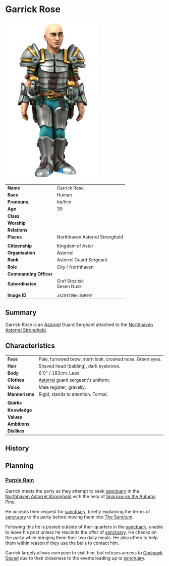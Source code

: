 # Garrick Rose

<img src="https://raw.githubusercontent.com/jesskelsall/astarus-images/main/people/portraits/a5254f08ec0a900f.png" height="500" />

|||
| --- | --- |
| **Name** | Garrick Rose | character.3
| **Race** | Human |
| **Pronouns** | he/him |
| **Age** | 35 |
| **Class** | |
| **Worship** | |
| **Relations** | |
| **Places** | Northhaven Astorrel Stronghold |
|||
| **Citizenship** | Kingdom of Astor |
| **Organisation** | Astorrel |
| **Rank** | Astorrel Guard Sergeant |
| **Role** | City / Northhaven |
| **Commanding Officer** | |
| **Subordinates** | Graf Stozitsk<br />Sesen Nusk |
|||
| **Image ID** | `a5254f08ec0a900f` |

## Summary

Garrick Rose is an [Astorrel](../civilisations/kingdom-of-astor/organisations/astorrel/astorrel.md) Guard Sergeant attached to the [Northhaven Astorrel Stronghold](../places/strongholds/northhaven-astorrel-stronghold.md).

## Characteristics

| | |
| --- | --- |
| **Face** | Pale, furrowed brow, stern look, crooked nose. Green eyes. | characteristics.2
| **Hair** | Shaved head (balding), dark eyebrows. |
| **Body** | 6'0" / 183cm. Lean. |
| **Clothes** | [Astorrel](../civilisations/kingdom-of-astor/organisations/astorrel/astorrel.md) guard sergeant's uniform. |
| **Voice** | Male register, gravelly. |
| **Mannerisms** | Rigid, stands to attention. Formal. |
| | |
| **Quirks** | |
| **Knowledge** | |
| **Values** | |
| **Ambitions** | |
| **Dislikes** | |

## History

## Planning

### [Purple Rain](../../campaigns/purple-rain/purple-rain.md)

Garrick meets the party as they attempt to seek [sanctuary](../civilisations/kingdom-of-astor/organisations/astorrel/sanctuary.md) in the [Northhaven Astorrel Stronghold](../places/strongholds/northhaven-astorrel-stronghold.md) with the help of [Sparrow on the Autumn Pine](sparrow-on-the-autumn-pine.md).

He accepts their request for [sanctuary](../civilisations/kingdom-of-astor/organisations/astorrel/sanctuary.md), briefly explaining the terms of [sanctuary](../civilisations/kingdom-of-astor/organisations/astorrel/sanctuary.md) to the party before moving them into [The Sanctum](../places/buildings/the-sanctum.md).

Following this he is posted outside of their quarters in the [sanctuary](../civilisations/kingdom-of-astor/organisations/astorrel/sanctuary.md), unable to leave his post unless he rescinds the offer of [sanctuary](../civilisations/kingdom-of-astor/organisations/astorrel/sanctuary.md). He checks on the party while bringing them their two daily meals. He also offers to help them within reason if they use the bells to contact him.

Garrick largely allows everyone to visit him, but refuses access to [Goshawk Squad](../civilisations/kingdom-of-astor/organisations/astorrel/squads/goshawk.md) due to their closeness to the events leading up to [sanctuary](../civilisations/kingdom-of-astor/organisations/astorrel/sanctuary.md).
